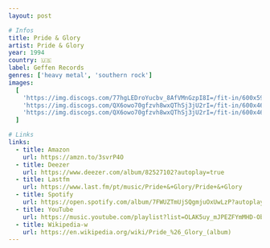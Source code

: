 ```yaml
---
layout: post

# Infos
title: Pride & Glory
artist: Pride & Glory
year: 1994
country: 🇺🇸
label: Geffen Records
genres: ['heavy metal', 'southern rock']
images:
  [
    'https://img.discogs.com/77hgLEDroYucbv_8AfVMnGzpI8I=/fit-in/600x596/filters:strip_icc():format(jpeg):mode_rgb():quality(90)/discogs-images/R-9885470-1487955064-8175.jpeg.jpg',
    'https://img.discogs.com/QX6owo70gfzvh8wxQThSj3jU2rI=/fit-in/600x468/filters:strip_icc():format(jpeg):mode_rgb():quality(90)/discogs-images/R-9885470-1487955064-6853.jpeg.jpg',
    'https://img.discogs.com/QX6owo70gfzvh8wxQThSj3jU2rI=/fit-in/600x468/filters:strip_icc():format(jpeg):mode_rgb():quality(90)/discogs-images/R-9885470-1487955064-6853.jpeg.jpg',
  ]

# Links
links:
  - title: Amazon
    url: https://amzn.to/3svrP4O
  - title: Deezer
    url: https://www.deezer.com/album/82527102?autoplay=true
  - title: Lastfm
    url: https://www.last.fm/pt/music/Pride+&+Glory/Pride+&+Glory
  - title: Spotify
    url: https://open.spotify.com/album/7FWUZTmUjSQgmjuOxUwLzP?autoplay=true
  - title: YouTube
    url: https://music.youtube.com/playlist?list=OLAK5uy_mJPEZFYmMHD-ObDc0w_Ow5mTeEAgn-Av8&feature=gws_kp_album&feature=gws_kp_artist
  - title: Wikipedia-w
    url: https://en.wikipedia.org/wiki/Pride_%26_Glory_(album)
---
```

